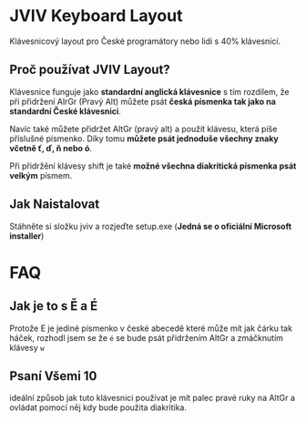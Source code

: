 # JVIV Keyboard Layout
Klávesnicový layout pro České programátory nebo lidi s 40% klávesnicí.

## Proč používat JVIV Layout?
Klávesnice funguje jako **standardní anglická klávesnice** s tím rozdílem, že při přidržení AlrGr (Pravý Alt) můžete psát **česká písmenka tak jako na standardní České klávesnici**.

Navíc také můžete přidržet AltGr (pravý alt) a použít klávesu, která píše příslušné písmenko. Díky tomu **můžete psát jednoduše všechny znaky včetně ť, ď, ň nebo ó**.

Při přidržění klávesy shift je také **možné všechna diakritická písmenka psát velkým** písmem.

## Jak Naistalovat
Stáhněte si složku jviv a rozjeďte setup.exe (**Jedná se o oficiální Microsoft installer**)

# FAQ

## Jak je to s Ě a É
Protože E je jediné písmenko v české abecedě které může mít jak čárku tak háček, rozhodl jsem se že `é` se bude psát přidržením AltGr a zmáčknutím klávesy `w`

## Psaní Všemi 10
ideální způsob jak tuto klávesnici používat je mít palec pravé ruky na AltGr a ovládat pomocí něj kdy bude použita diakritika.
